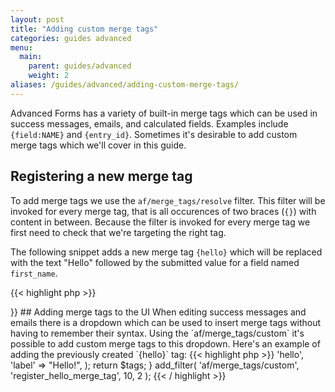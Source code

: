 ```yaml
---
layout: post
title: "Adding custom merge tags"
categories: guides advanced
menu:
  main:
    parent: guides/advanced
    weight: 2
aliases: /guides/advanced/adding-custom-merge-tags/
---
```


Advanced Forms has a variety of built-in merge tags which can be used in success messages, emails, and calculated fields. Examples include `{field:NAME}` and `{entry_id}`. Sometimes it's desirable to add custom merge tags which we'll cover in this guide.

## Registering a new merge tag

To add merge tags we use the `af/merge_tags/resolve` filter. This filter will be invoked for every merge tag, that is all occurences of two braces (`{}`) with content in between. Because the filter is invoked for every merge tag we first need to check that we're targeting the right tag.

The following snippet adds a new merge tag `{hello}` which will be replaced with the text "Hello" followed by the submitted value for a field named `first_name`.

{{< highlight php >}}
<?php

function add_hello_merge_tag( $output, $tag ) {
  if ( 'hello' != $tag ) {
    return $output;
  }

  return "Hello " . af_get_field( 'first_name' );
}
add_filter( 'af/merge_tags/resolve', 'add_hello_merge_tag', 10, 2 );

{{< / highlight >}}

## Adding merge tags to the UI

When editing success messages and emails there is a dropdown which can be used to insert merge tags without having to remember their syntax. Using the `af/merge_tags/custom` it's possible to add custom merge tags to this dropdown. Here's an example of adding the previously created `{hello}` tag:

{{< highlight php >}}
<?php

function register_hello_merge_tag( $tags, $form ) {
  $tags[] = array(
    'value' => 'hello',
    'label' => "Hello!",
  );

  return $tags;
}
add_filter( 'af/merge_tags/custom', 'register_hello_merge_tag', 10, 2 );

{{< / highlight >}}
